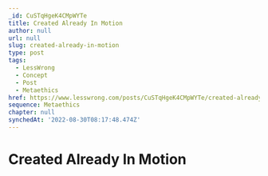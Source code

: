 ```yaml
---
_id: CuSTqHgeK4CMpWYTe
title: Created Already In Motion
author: null
url: null
slug: created-already-in-motion
type: post
tags:
  - LessWrong
  - Concept
  - Post
  - Metaethics
href: https://www.lesswrong.com/posts/CuSTqHgeK4CMpWYTe/created-already-in-motion
sequence: Metaethics
chapter: null
synchedAt: '2022-08-30T08:17:48.474Z'
---
```


# Created Already In Motion
